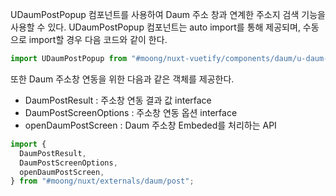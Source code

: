 UDaumPostPopup 컴포넌트를 사용하여 Daum 주소 창과 연계한 주소지 검색 기능을 사용할 수 있다.
UDaumPostPopup 컴포넌트는 auto import를 통해 제공되며, 수동으로 import할 경우 다음 코드와 같이 한다.

```typescript
import UDaumPostPopup from "#moong/nuxt-vuetify/components/daum/u-daum-post-popup.vue";
```

또한 Daum 주소창 연동을 위한 다음과 같은 객체를 제공한다.

- DaumPostResult : 주소창 연동 결과 값 interface
- DaumPostScreenOptions : 주소창 연동 옵션 interface
- openDaumPostScreen : Daum 주소창 Embeded를 처리하는 API

```typescript
import {
  DaumPostResult,
  DaumPostScreenOptions,
  openDaumPostScreen,
} from "#moong/nuxt/externals/daum/post";
```
